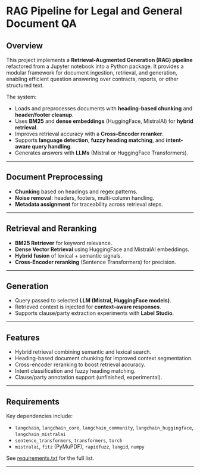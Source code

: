 # RAG Pipeline for Legal and General Document QA

## Overview
This project implements a **Retrieval-Augmented Generation (RAG) pipeline** refactored from a Jupyter notebook into a Python package. It provides a modular framework for document ingestion, retrieval, and generation, enabling efficient question answering over contracts, reports, or other structured text.

The system:
- Loads and preprocesses documents with **heading-based chunking** and **header/footer cleanup**.  
- Uses **BM25** and **dense embeddings** (HuggingFace, MistralAI) for **hybrid retrieval**.  
- Improves retrieval accuracy with a **Cross-Encoder reranker**.  
- Supports **language detection**, **fuzzy heading matching**, and **intent-aware query handling**.  
- Generates answers with **LLMs** (Mistral or HuggingFace Transformers).  

---

## Document Preprocessing
- **Chunking** based on headings and regex patterns.  
- **Noise removal**: headers, footers, multi-column handling.  
- **Metadata assignment** for traceability across retrieval steps.  

---

## Retrieval and Reranking
- **BM25 Retriever** for keyword relevance.  
- **Dense Vector Retrieval** using HuggingFace and MistralAI embeddings.  
- **Hybrid fusion** of lexical + semantic signals.  
- **Cross-Encoder reranking** (Sentence Transformers) for precision.  

---

## Generation
- Query passed to selected **LLM (Mistral, HuggingFace models)**.  
- Retrieved context is injected for **context-aware responses**.  
- Supports clause/party extraction experiments with **Label Studio**.  

---

## Features
- Hybrid retrieval combining semantic and lexical search.  
- Heading-based document chunking for improved context segmentation.  
- Cross-encoder reranking to boost retrieval accuracy.  
- Intent classification and fuzzy heading matching.  
- Clause/party annotation support (unfinished, experimental).  

---

## Requirements
Key dependencies include:
- `langchain`, `langchain_core`, `langchain_community`, `langchain_huggingface`, `langchain_mistralai`  
- `sentence_transformers`, `transformers`, `torch`  
- `mistralai`, `fitz` (PyMuPDF), `rapidfuzz`, `langid`, `numpy`  

See [requirements.txt](./requirements.txt) for the full list.  

---
